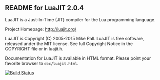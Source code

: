 README for LuaJIT 2.0.4
-----------------------

LuaJIT is a Just-In-Time (JIT) compiler for the Lua programming language.

Project Homepage: http://luajit.org/

LuaJIT is Copyright (C) 2005-2015 Mike Pall.
LuaJIT is free software, released under the MIT license.
See full Copyright Notice in the COPYRIGHT file or in luajit.h.

Documentation for LuaJIT is available in HTML format.
Please point your favorite browser to `doc/luajit.html`.

[![Build Status](https://travis-ci.org/LuaJIT/LuaJIT.svg)](https://travis-ci.org/LuaJIT/LuaJIT)
